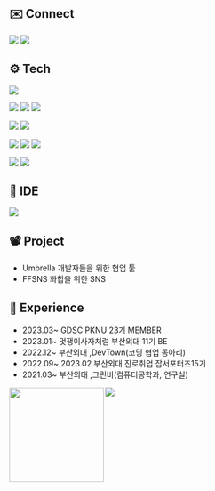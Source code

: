 
## ✉️ Connect
<p>
<a href="https://velog.io/@rlaxoehd4234" target="_blank"><img src="https://img.shields.io/badge/Velog-DD0B78?style=for-the-badge&logo=GitHub%20Sponsors&logoColor=white"/></a>
<a href="https://melodious-stretch-673.notion.site/Every-Day-Every-Moment-1afc1372904145d4abacede0bcead05b" target="_blank"><img src="https://img.shields.io/badge/Notion-ECD53F?style=for-the-badge&logo=Notion&logoColor=white"/></a>
  
</p>


## ⚙️ Tech
<p>
<img src="https://img.shields.io/badge/Java-007396?style=for-the-badge&logo=Java&logoColor=white"/>
</p>
<p>
<img src="https://img.shields.io/badge/Spring-6DB33F?style=for-the-badge&logo=Spring&logoColor=black">
<img src="https://img.shields.io/badge/Spring Boot-6DB33F?style=for-the-badge&logo=Spring Boot&logoColor=black">
<img src="https://img.shields.io/badge/Spring Security-6DB33F?style=for-the-badge&logo=Spring Security&logoColor=black">
</p>
<p>
<img src="https://img.shields.io/badge/Mysql-4479A1?style=for-the-badge&logo=Mysql&logoColor=black">
<img src="https://img.shields.io/badge/PostgreSQL-4169E1?style=for-the-badge&logo=PostgreSQL&logoColor=black"> 
</p>
<p>
<img src="https://img.shields.io/badge/AWS-232F3E?style=for-the-badge&logo=amazonaws&logoColor=black">
<img src="https://img.shields.io/badge/EC2-FF9900?style=for-the-badge&logo=amazonec2&logoColor=black">
<img src="https://img.shields.io/badge/RDS-527FFF?style=for-the-badge&logo=amazonrds&logoColor=black">
</p>
<p>
<img src="https://img.shields.io/badge/Git-F05032?style=for-the-badge&logo=Git&logoColor=black"> 
<img src="https://img.shields.io/badge/GitHub-181717?style=for-the-badge&logo=GitHub&logoColor=black"> 
</p>

## 🔧 IDE
<p>
<img src="https://img.shields.io/badge/IntelliJ IDEA-000000?style=for-the-badge&logo=IntelliJ IDEA&logoColor=white">
</p>


## 📽️ Project
- Umbrella 개발자들을 위한 협업 툴 
- FFSNS 화합을 위한 SNS




## 📖 Experience
- 2023.03~ GDSC PKNU 23기 MEMBER
- 2023.01~ 멋쟁이사자처럼 부산외대 11기 BE
- 2022.12~ 부산외대 ,DevTown(코딩 협업 동아리)
- 2022.09~ 2023.02 부산외대 진로취업 잡서포터즈15기
- 2021.03~ 부산외대 ,그린비(컴퓨터공학과, 연구실)






<div>
  <img height="170" align="left" src="https://github-readme-stats-git-masterrstaa-rickstaa.vercel.app/api?username=rlaxoehd4234&count_private=true&show_icons=true&theme=radical&include_all_commits=true" />

  <img src="http://mazassumnida.wtf/api/v2/generate_badge?boj=rlaxoehd4234">
</div>





